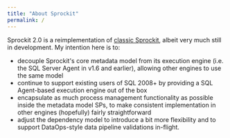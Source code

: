```yaml
---
title: "About Sprockit"
permalink: /
---
```


Sprockit 2.0 is a reimplementation of [classic Sprockit](https://richardswinbank.net/sprockit), albeit very much still in development. My intention here is to:

* decouple Sprockit's core metadata model from its execution engine (i.e. the SQL Server Agent in v1.6 and earlier), allowing other engines to use the same model
* continue to support existing users of SQL 2008+ by providing a SQL Agent-based execution engine out of the box
* encapsulate as much process management functionality as possible inside the metadata model SPs, to make consistent implementation in other engines (hopefully) fairly straightforward
* adjust the dependency model to introduce a bit more flexibility and to support DataOps-style data pipeline validations in-flight.
